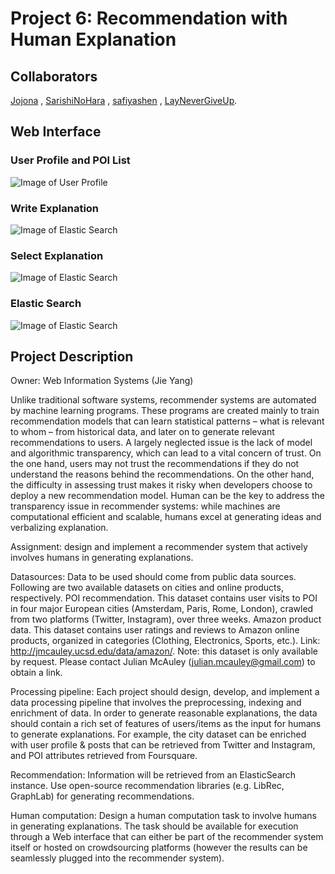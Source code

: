 # Project 6: Recommendation with Human Explanation

## Collaborators

[Jojona](https://github.com/jojona)
, [SarishiNoHara](https://github.com/SarishiNoHara)
, [safiyashen](https://github.com/safiyashen)
, [LayNeverGiveUp](https://github.com/LayNeverGiveUp).

## Web Interface
### User Profile and POI List
 ![Image of User Profile](https://raw.githubusercontent.com/Kevinkeya/NaturalLanguageExplanation/master/UserProfilePOI.jpeg)
 
###  Write Explanation
![Image of Elastic Search](https://raw.githubusercontent.com/Kevinkeya/NaturalLanguageExplanation/master/WriteExplanation.jpeg)
 
###  Select Explanation
![Image of Elastic Search](https://raw.githubusercontent.com/Kevinkeya/NaturalLanguageExplanation/master/SelectExplanation.jpeg)


### Elastic Search
![Image of Elastic Search](https://raw.githubusercontent.com/Kevinkeya/NaturalLanguageExplanation/master/ElasticSearch.jpeg)



## Project Description
Owner: Web Information Systems (Jie Yang)
 
Unlike traditional software systems, recommender systems are automated by machine learning programs. These programs are created mainly to train recommendation models that can learn statistical patterns – what is relevant to whom – from historical data, and later on to generate relevant recommendations to users. A largely neglected issue is the lack of model and algorithmic transparency, which can lead to a vital concern of trust. On the one hand, users may not trust the recommendations if they do not understand the reasons behind the recommendations. On the other hand, the difficulty in assessing trust makes it risky when developers choose to deploy a new recommendation model. Human can be the key to address the transparency issue in recommender systems: while machines are computational efficient and scalable, humans excel at generating ideas and verbalizing explanation.
 
Assignment: design and implement a recommender system that actively involves humans in generating explanations.
 
Datasources: Data to be used should come from public data sources. Following are two available datasets on cities and online products, respectively.
POI recommendation. This dataset contains user visits to POI in four major European cities (Amsterdam, Paris, Rome, London), crawled from two platforms (Twitter, Instagram), over three weeks. 
Amazon product data. This dataset contains user ratings and reviews to Amazon online products, organized in categories (Clothing, Electronics, Sports, etc.). Link: http://jmcauley.ucsd.edu/data/amazon/. Note: this dataset is only available by request. Please contact Julian McAuley (julian.mcauley@gmail.com) to obtain a link.
 
Processing pipeline: Each project should design, develop, and implement a data processing pipeline that involves the preprocessing, indexing and enrichment of data. In order to generate reasonable explanations, the data should contain a rich set of features of users/items as the input for humans to generate explanations. For example, the city dataset can be enriched with user profile & posts that can be retrieved from Twitter and Instagram, and POI attributes retrieved from Foursquare.
 
Recommendation: Information will be retrieved from an ElasticSearch instance. Use open-source recommendation libraries (e.g. LibRec, GraphLab) for generating recommendations.
 
Human computation: Design a human computation task to involve humans in generating explanations. The task should be available for execution through a Web interface that can either be part of the recommender system itself or hosted on crowdsourcing platforms (however the results can be seamlessly plugged into the recommender system).
